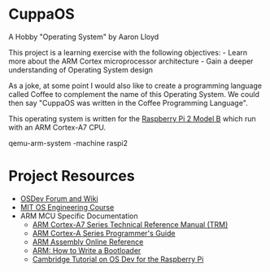 # CuppaOS
A Hobby "Operating System" by Aaron Lloyd

This project is a learning exercise with the following objectives:
	- Learn more about the ARM Cortex microprocessor architecture
	- Gain a deeper understanding of Operating System design

As a joke, at some point I would also like to create a programming language called Coffee to complement the name of this Operating System. We could then say "CuppaOS was written in the Coffee Programming Language".

This operating system is written for the [Raspberry Pi 2 Model B](https://www.raspberrypi.org/products/raspberry-pi-2-model-b/?resellerType=home) which run with an ARM Cortex-A7 CPU.

qemu-arm-system -machine raspi2

# Project Resources
- [OSDev Forum and Wiki](https://forum.osdev.org/)
- [MIT OS Engineering Course](https://pdos.csail.mit.edu/6.828/2011/schedule.html)
- ARM MCU Specific Documentation
  - [ARM Cortex-A7 Series Technical Reference Manual (TRM)](https://s3.us-west-2.amazonaws.com/secure.notion-static.com/912d8595-a7c1-42c7-8351-be3934543183/DDI0464F_cortex_a7_mpcore_r0p5_trm.pdf?X-Amz-Algorithm=AWS4-HMAC-SHA256&X-Amz-Credential=AKIAT73L2G45O3KS52Y5%2F20201109%2Fus-west-2%2Fs3%2Faws4_request&X-Amz-Date=20201109T110745Z&X-Amz-Expires=86400&X-Amz-Signature=e28579ff787a8cc82ef5ad2069a6cb6deaeb870867526a62eb75580e8457e9f2&X-Amz-SignedHeaders=host&response-content-disposition=filename%20%3D%22DDI0464F_cortex_a7_mpcore_r0p5_trm.pdf%22)
  - [ARM Cortex-A Series Programmer's Guide](https://s3.us-west-2.amazonaws.com/secure.notion-static.com/74c58aeb-d7ee-485b-bb6f-ffda55b440f7/DEN0013D_cortex_a_series_PG.pdf?X-Amz-Algorithm=AWS4-HMAC-SHA256&X-Amz-Credential=AKIAT73L2G45O3KS52Y5%2F20201109%2Fus-west-2%2Fs3%2Faws4_request&X-Amz-Date=20201109T110842Z&X-Amz-Expires=86400&X-Amz-Signature=1dd5cfab348afa15e0df4a9c143478d9f704b494baebca2019a017a99b2c2a1c&X-Amz-SignedHeaders=host&response-content-disposition=filename%20%3D%22DEN0013D_cortex_a_series_PG.pdf%22)
  - [ARM Assembly Online Reference](https://www.keil.com/support/man/docs/armasm/armasm_dom1361289850039.htm)
  - [ARM: How to Write a Bootloader](https://www.keil.com/support/docs/3913.htm)
  - [Cambridge Tutorial on OS Dev for the Raspberry Pi](https://www.cl.cam.ac.uk/projects/raspberrypi/tutorials/os/)
